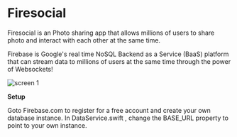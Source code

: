# Firesocial
Firesocial is an Photo sharing  app that allows millions of users to share photo and interact with each other at the same time.

Firebase is Google's real time NoSQL Backend as a Service (BaaS) platform that can stream data to millions of users at the same time through the power of Websockets!


![screen 1](http://g.recordit.co/KA07wPm2Vd.gif)


**Setup**

Goto Firebase.com to register for a free account and create your own database instance. 
In DataService.swift , change the BASE_URL property to point to your own instance.
